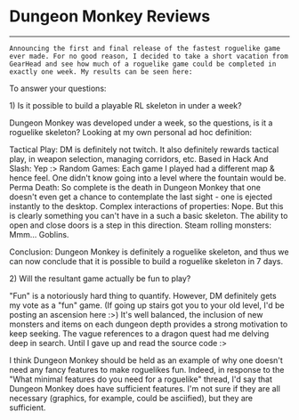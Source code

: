 # Dungeon Monkey Reviews

---

```text
Announcing the first and final release of the fastest roguelike game
ever made. For no good reason, I decided to take a short vacation from
GearHead and see how much of a roguelike game could be completed in
exactly one week. My results can be seen here:
```

To answer your questions:

1\) Is it possible to build a playable RL skeleton in under a week?

Dungeon Monkey was developed under a week, so the questions, is it a roguelike skeleton? Looking at my own personal ad hoc definition:

Tactical Play: DM is definitely not twitch. It also definitely rewards tactical play, in weapon selection, managing corridors, etc. Based in Hack And Slash: Yep :> Random Games: Each game I played had a different map & hence feel. One didn't know going into a level where the fountain would be. Perma Death: So complete is the death in Dungeon Monkey that one doesn't even get a chance to contemplate the last sight - one is ejected instantly to the desktop. Complex interactions of properties: Nope. But this is clearly something you can't have in a such a basic skeleton. The ability to open and close doors is a step in this direction. Steam rolling monsters: Mmm... Goblins.

Conclusion: Dungeon Monkey is definitely a roguelike skeleton, and thus we can now conclude that it is possible to build a roguelike skeleton in 7 days.

2\) Will the resultant game actually be fun to play?

"Fun" is a notoriously hard thing to quantify. However, DM definitely gets my vote as a "fun" game. (If going up stairs got you to your old level, I'd be posting an ascension here :>) It's well balanced, the inclusion of new monsters and items on each dungeon depth provides a strong motivation to keep seeking. The vague references to a dragon quest had me delving deep in search. Until I gave up and read the source code :>

I think Dungeon Monkey should be held as an example of why one doesn't need any fancy features to make roguelikes fun. Indeed, in response to the "What minimal features do you need for a roguelike" thread, I'd say that Dungeon Monkey does have sufficient features. I'm not sure if they are all necessary (graphics, for example, could be asciified), but they are sufficient.
